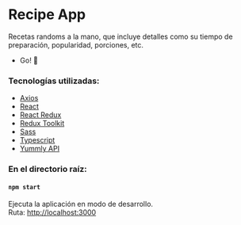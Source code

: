 # Recipe App

Recetas randoms a la mano, que incluye detalles como su tiempo de preparación, popularidad, porciones, etc.

- Go! 🚀

### Tecnologías utilizadas:
- [Axios](https://axios-http.com/)
- [React](https://es.reactjs.org/)
- [React Redux](https://react-redux.js.org/)
- [Redux Toolkit](https://redux-toolkit.js.org/)
- [Sass](https://sass-lang.com/)
- [Typescript](https://www.typescriptlang.org/)
- [Yummly API](https://rapidapi.com/apidojo/api/yummly2/)

### En el directorio raíz:
#### `npm start`
Ejecuta la aplicación en modo de desarrollo.\
Ruta: [http://localhost:3000](http://localhost:3000)

